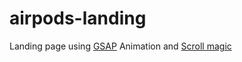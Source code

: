 # airpods-landing

Landing page using <a href="https://greensock.com/gsap/">GSAP</a> Animation and <a href="https://scrollmagic.io/">Scroll magic</a>

<img scr="assets/img/screenshot1.png">
<img scr="assets/img/screenshot2.png">

